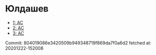 # Юлдашев
- [1: AC](1.md)
- [2: AC](2.md)
- [3: AC](3.md)

Commit: 804019086e3420509b949348719f869da7f0a6d2
 fetched at: 20201222-152008
